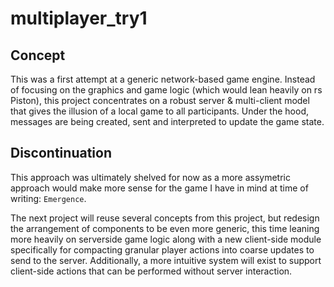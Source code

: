 # multiplayer_try1

## Concept

This was a first attempt at a generic network-based game engine. Instead of focusing on the graphics and game logic (which would lean heavily on rs Piston), this project concentrates on a robust server & multi-client model that gives the illusion of a local game to all participants. Under the hood, messages are being created, sent and interpreted to update the game state. 



## Discontinuation

This approach was ultimately shelved for now as a more assymetric approach would make more sense for the game I have in mind at time of writing: `Emergence`.

The next project will reuse several concepts from this project, but redesign the arrangement of components to be even more generic, this time leaning more heavily on serverside game logic along with a new client-side module specifically for compacting granular player actions into coarse updates to send to the server. Additionally, a more intuitive system will exist to support client-side actions that can be performed without server interaction.


